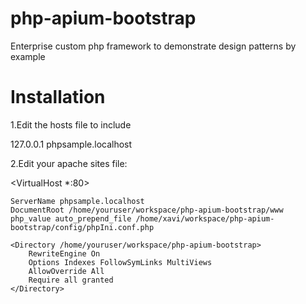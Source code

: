 php-apium-bootstrap
===================

Enterprise custom php framework to demonstrate design patterns by example




Installation
============

1.Edit the hosts file to include

127.0.0.1   phpsample.localhost


2.Edit your apache sites file:

<VirtualHost *:80>

    ServerName phpsample.localhost
    DocumentRoot /home/youruser/workspace/php-apium-bootstrap/www
    php_value auto_prepend_file /home/xavi/workspace/php-apium-bootstrap/config/phpIni.conf.php

    <Directory /home/youruser/workspace/php-apium-bootstrap>
    	RewriteEngine On
		Options Indexes FollowSymLinks MultiViews
		AllowOverride All
		Require all granted
	</Directory>

</VirtualHost>